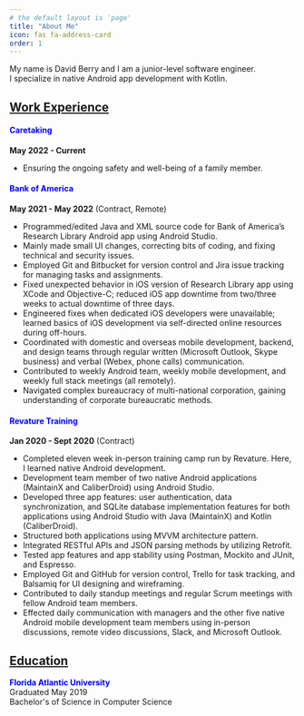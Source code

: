 ```yaml
---
# the default layout is 'page'
title: "About Me"
icon: fas fa-address-card
order: 1
---
```


My name is David Berry and I am a junior-level software engineer.<br>
I specialize in native Android app development with Kotlin.

## <u>Work Experience</u>

#### <span style="color:blue"><b>Caretaking</b></span>
<b>May 2022 - Current</b>
- Ensuring the ongoing safety and well-being of a family member.

#### <span style="color:blue"><b>Bank of America</b></span>
<b>May 2021 - May 2022</b> (Contract, Remote) <br>
- Programmed/edited Java and XML source code for Bank of America’s Research Library Android app using Android Studio.
- Mainly made small UI changes, correcting bits of coding, and fixing technical and security issues.
- Employed Git and Bitbucket for version control and Jira issue tracking for managing tasks and assignments.
- Fixed unexpected behavior in iOS version of Research Library app using XCode and Objective-C; reduced iOS app downtime from two/three weeks to actual downtime of three days. 
- Engineered fixes when dedicated iOS developers were unavailable; learned basics of iOS development via self-directed online resources during off-hours. 
- Coordinated with domestic and overseas mobile development, backend, and design teams through regular written (Microsoft Outlook, Skype business) and verbal (Webex, phone calls) communication.
- Contributed to weekly Android team, weekly mobile development, and weekly full stack meetings (all remotely).
- Navigated complex bureaucracy of multi-national corporation, gaining understanding of corporate bureaucratic methods.

#### <span style="color:blue"><b>Revature Training</b></span>
<b>Jan 2020 - Sept 2020</b> (Contract) <br>
- Completed eleven week in-person training camp run by Revature. Here, I learned native Android development.
- Development team member of two native Android applications (MaintainX and CaliberDroid) using Android Studio.
- Developed three app features: user authentication, data synchronization, and SQLite database implementation features for both applications using Android Studio with Java (MaintainX) and Kotlin (CaliberDroid).
- Structured both applications using MVVM architecture pattern.
- Integrated RESTful APIs and JSON parsing methods by utilizing Retrofit.
- Tested app features and app stability using Postman, Mockito and JUnit, and Espresso.
- Employed Git and GitHub for version control, Trello for task tracking, and Balsamiq for UI designing and wireframing.
- Contributed to daily standup meetings and regular Scrum meetings with fellow Android team members.
- Effected daily communication with managers and the other five native Android mobile development team members using in-person discussions, remote video discussions, Slack, and Microsoft Outlook.

## <u>Education</u>
<span style="color:blue"><b>Florida Atlantic University</b></span> <br>
Graduated May 2019 <br>
Bachelor's of Science in Computer Science <br>
